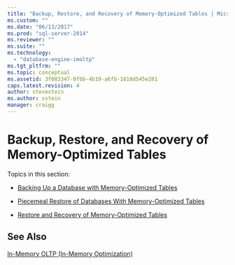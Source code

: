 ```yaml
---
title: "Backup, Restore, and Recovery of Memory-Optimized Tables | Microsoft Docs"
ms.custom: ""
ms.date: "06/13/2017"
ms.prod: "sql-server-2014"
ms.reviewer: ""
ms.suite: ""
ms.technology: 
  - "database-engine-imoltp"
ms.tgt_pltfrm: ""
ms.topic: conceptual
ms.assetid: 3f083347-0fbb-4b19-a6fb-1818d545e281
caps.latest.revision: 4
author: stevestein
ms.author: sstein
manager: craigg
---
```

# Backup, Restore, and Recovery of Memory-Optimized Tables
  Topics in this section:  
  
-   [Backing Up a Database with Memory-Optimized Tables](../relational-databases/in-memory-oltp/memory-optimized-tables.md)  
  
-   [Piecemeal Restore of Databases With Memory-Optimized Tables](../relational-databases/in-memory-oltp/piecemeal-restore-of-databases-with-memory-optimized-tables.md)  
  
-   [Restore and Recovery of Memory-Optimized Tables](../relational-databases/in-memory-oltp/restore-and-recovery-of-memory-optimized-tables.md)  
  
## See Also  
 [In-Memory OLTP &#40;In-Memory Optimization&#41;](../relational-databases/in-memory-oltp/in-memory-oltp-in-memory-optimization.md)  
  
  
